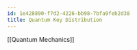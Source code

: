```yaml
---
id: 1e428890-f7d2-4226-bb98-7bfa9feb2d38
title: Quantum Key Distribution
---
```


[[Quantum Mechanics]]
